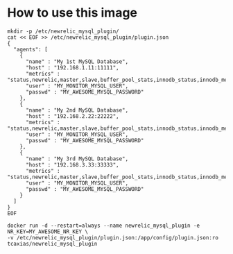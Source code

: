 # How to use this image

    mkdir -p /etc/newrelic_mysql_plugin/
    cat << EOF >> /etc/newrelic_mysql_plugin/plugin.json
    {
      "agents": [
        {
          "name" : "My 1st MySQL Database",
          "host" : "192.168.1.11:11111",
          "metrics" : "status,newrelic,master,slave,buffer_pool_stats,innodb_status,innodb_metrics,innodb_mutex",
          "user" : "MY_MONITOR_MYSQL_USER",
          "passwd" : "MY_AWESOME_MYSQL_PASSWORD"
        },
        {
          "name" : "My 2nd MySQL Database",
          "host" : "192.168.2.22:22222",
          "metrics" : "status,newrelic,master,slave,buffer_pool_stats,innodb_status,innodb_metrics,innodb_mutex",
          "user" : "MY_MONITOR_MYSQL_USER",
          "passwd" : "MY_AWESOME_MYSQL_PASSWORD"
        },
        {
          "name" : "My 3rd MySQL Database",
          "host" : "192.168.3.33:33333",
          "metrics" : "status,newrelic,master,slave,buffer_pool_stats,innodb_status,innodb_metrics,innodb_mutex",
          "user" : "MY_MONITOR_MYSQL_USER",
          "passwd" : "MY_AWESOME_MYSQL_PASSWORD"
        }
      ]
    }
    EOF

    docker run -d --restart=always --name newrelic_mysql_plugin -e NR_KEY=MY_AWESOME_NR_KEY \
    -v /etc/newrelic_mysql_plugin/plugin.json:/app/config/plugin.json:ro tcaxias/newrelic_mysql_plugin
